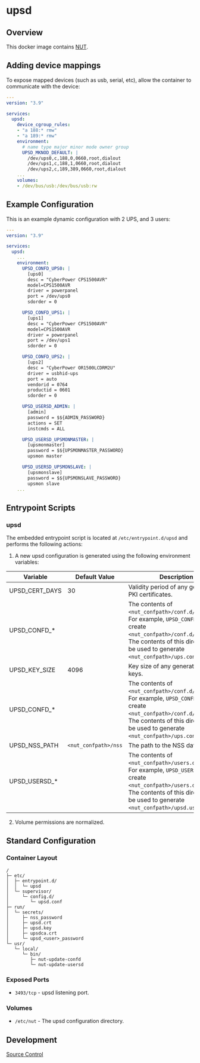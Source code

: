 # upsd

## Overview

This docker image contains [NUT](https://networkupstools.org/).

## Adding device mappings

To expose mapped devices (such as usb, serial, etc), allow the container to communicate with the device:

```yaml
---
version: "3.9"

services:
  upsd:
    device_cgroup_rules:
    - "a 188:* rmw"
    - "a 189:* rmw"
    environment:
      # name type major minor mode owner group
      UPSD_MKNOD_DEFAULT: |
        /dev/ups0,c,188,0,0660,root,dialout
        /dev/ups1,c,188,1,0660,root,dialout
        /dev/ups2,c,189,389,0660,root,dialout
    ...
    volumes:
    - /dev/bus/usb:/dev/bus/usb:rw
```

## Example Configuration
This is an example dynamic configuration with 2 UPS, and 3 users:

```yaml
---
version: "3.9"

services:
  upsd:
    ...
    environment:
      UPSD_CONFD_UPS0: |
        [ups0]
        desc = "CyberPower CPS1500AVR"
        model=CPS1500AVR
        driver = powerpanel
        port = /dev/ups0
        sdorder = 0

      UPSD_CONFD_UPS1: |
        [ups1]
        desc = "CyberPower CPS1500AVR"
        model=CPS1500AVR
        driver = powerpanel
        port = /dev/ups1
        sdorder = 0

      UPSD_CONFD_UPS2: |
        [ups2]
        desc = "CyberPower OR1500LCDRM2U"
        driver = usbhid-ups
        port = auto
        vendorid = 0764
        productid = 0601
        sdorder = 0

      UPSD_USERSD_ADMIN: |
        [admin]
        password = $${ADMIN_PASSWORD}
        actions = SET
        instcmds = ALL

      UPSD_USERSD_UPSMONMASTER: |
        [upsmonmaster]
        password = $${UPSMONMASTER_PASSWORD}
        upsmon master

      UPSD_USERSD_UPSMONSLAVE: |
        [upsmonslave]
        password = $${UPSMONSLAVE_PASSWORD}
        upsmon slave
    ...
```


## Entrypoint Scripts

### upsd

The embedded entrypoint script is located at `/etc/entrypoint.d/upsd` and performs the following actions:

1. A new upsd configuration is generated using the following environment variables:

 | Variable | Default Value | Description |
 | -------- | ------------- | ----------- |
 | UPSD_CERT_DAYS | 30 | Validity period of any generated PKI certificates. |
 | UPSD_CONFD_* | | The contents of `<nut_confpath>/conf.d/*.conf`. For example, `UPSD_CONFD_FOO` will create `<nut_confpath>/conf.d/foo.conf`. The contents of this directory will be used to generate `<nut_confpath>/ups.conf`. |
 | UPSD_KEY_SIZE | 4096 | Key size of any generated PKI keys. |
 | UPSD_CONFD_* | | The contents of `<nut_confpath>/conf.d/*.conf`. For example, `UPSD_CONFD_FOO` will create `<nut_confpath>/conf.d/foo.conf`. The contents of this directory will be used to generate `<nut_confpath>/ups.conf`. |
 | UPSD_NSS_PATH | `<nut_confpath>/nss` | The path to the NSS database. |
 | UPSD_USERSD_* | | The contents of `<nut_confpath>/users.d/*.conf`. For example, `UPSD_USERSD_FOO` will create `<nut_confpath>/users.d/foo.conf`. The contents of this directory will be used to generate `<nut_confpath>/upsd.users`. |

2. Volume permissions are normalized.

## Standard Configuration

### Container Layout

```
/
├─ etc/
│  ├─ entrypoint.d/
│  │  └─ upsd
│  └─ supervisor/
│     └─ config.d/
│        └─ upsd.conf
├─ run/
│  └─ secrets/
│     ├─ nss_password
│     ├─ upsd.crt
│     ├─ upsd.key
│     ├─ upsdca.crt
│     └─ upsd_<user>_password
└─ usr/
   └─ local/
      └─ bin/
         ├─ nut-update-confd
         └─ nut-update-usersd
```

### Exposed Ports

* `3493/tcp` - upsd listening port.

### Volumes

* `/etc/nut` - The upsd configuration directory.

## Development

[Source Control](https://github.com/crashvb/upsd-docker)

